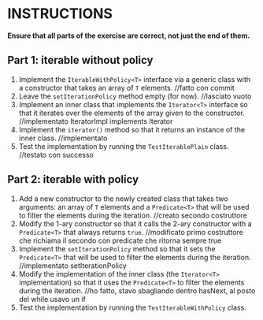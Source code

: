# INSTRUCTIONS

**Ensure that all parts of the exercise are correct, not just the end of them.**

## Part 1: iterable without policy

1. Implement the `IterableWithPolicy<T>` interface via a generic class with a constructor that takes an array of `T` elements.
//fatto con commit
2. Leave the `setIterationPolicy` method empty (for now).
//lasciato vuoto
3. Implement an inner class that implements the `Iterator<T>` interface so that it iterates over the elements of the array given to the constructor.
//implementato IteratorImpl<T> implements Iterator<T>
4. Implement the `iterator()` method so that it returns an instance of the inner class.
//implementato
5. Test the implementation by running the `TestIterablePlain` class.
//testato con successo

## Part 2: iterable with policy

1. Add a new constructor to the newly created class that takes two arguments: an array of `T` elements and a `Predicate<T>` that will be used to filter the elements during the iteration.
//creato secondo costruttore
2. Modify the 1-ary constructor so that it calls the 2-ary constructor with a `Predicate<T>` that always returns `true`.
//modificato primo costruttore che richiama il secondo con predicate che ritorna sempre true
3. Implement the `setIterationPolicy` method so that it sets the `Predicate<T>` that will be used to filter the elements during the iteration.
//implementato setIterationPolicy
4. Modify the implementation of the inner class (the `Iterator<T>` implementation) so that it uses the `Predicate<T>` to filter the elements during the iteration.
//ho fatto, stavo sbagliando dentro hasNext, al posto del while usavo un if
5. Test the implementation by running the `TestIterableWithPolicy` class.
